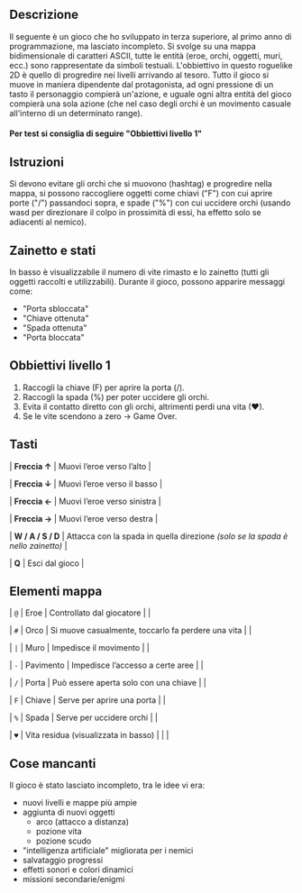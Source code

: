 ## Descrizione
Il seguente è un gioco che ho sviluppato in terza superiore, al primo anno di programmazione, ma lasciato incompleto.
Si svolge su una mappa bidimensionale di caratteri ASCII, tutte le entità (eroe, orchi, oggetti, muri, ecc.) sono rappresentate da simboli testuali.
L'obbiettivo in questo roguelike 2D è quello di progredire nei livelli arrivando al tesoro.
Tutto il gioco si muove in maniera dipendente dal protagonista, ad ogni pressione di un tasto il personaggio compierà un'azione, e uguale ogni altra entità del gioco compierà una sola azione (che nel caso degli orchi è un movimento casuale all'interno di un determinato range).
#### Per test si consiglia di seguire "Obbiettivi livello 1"

## Istruzioni
Si devono evitare gli orchi che si muovono (hashtag) e progredire nella mappa, si possono raccogliere oggetti come chiavi ("F") con cui aprire porte ("/") passandoci sopra, e spade ("%") con cui uccidere orchi (usando wasd per direzionare il colpo in prossimità di essi, ha effetto solo se adiacenti al nemico).

## Zainetto e stati
In basso è visualizzabile il numero di vite rimasto e lo zainetto (tutti gli oggetti raccolti e utilizzabili).
Durante il gioco, possono apparire messaggi come:
- "Porta sbloccata"
- "Chiave ottenuta"
- "Spada ottenuta"
- "Porta bloccata"

## Obbiettivi livello 1
1. Raccogli la chiave (F) per aprire la porta (/).
2. Raccogli la spada (%) per poter uccidere gli orchi.
3. Evita il contatto diretto con gli orchi, altrimenti perdi una vita (♥).
4. Se le vite scendono a zero → Game Over.

## Tasti
| **Freccia ↑**     | Muovi l’eroe verso l’alto                                                      |

| **Freccia ↓**     | Muovi l’eroe verso il basso                                                    |

| **Freccia ←**     | Muovi l’eroe verso sinistra                                                    |

| **Freccia →**     | Muovi l’eroe verso destra                                                      |

| **W / A / S / D** | Attacca con la spada in quella direzione *(solo se la spada è nello zainetto)* |

| **Q**             | Esci dal gioco                                                                 |

## Elementi mappa
| `@`     | Eroe                                 | Controllato dal giocatore                          |                        |

| `#`     | Orco                                 | Si muove casualmente, toccarlo fa perdere una vita |                        |

| `|`    | Muro                                 | Impedisce il movimento                              |                        |

| `-`     | Pavimento                            | Impedisce l’accesso a certe aree                   |                        |

| `/`     | Porta                                | Può essere aperta solo con una chiave              |                        |

| `F`     | Chiave                               | Serve per aprire una porta                         |                        |

| `%`     | Spada                                | Serve per uccidere orchi                           |                        |

| `♥`     | Vita residua (visualizzata in basso) |                                                    |                        |

## Cose mancanti
Il gioco è stato lasciato incompleto, tra le idee vi era:
- nuovi livelli e mappe più ampie
- aggiunta di nuovi oggetti
  - arco (attacco a distanza)
  - pozione vita
  - pozione scudo
- "intelligenza artificiale" migliorata per i nemici
- salvataggio progressi
- effetti sonori e colori dinamici
- missioni secondarie/enigmi
